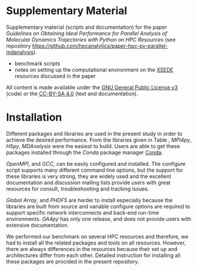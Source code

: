 # Supplementary Material

Supplementary material (scripts and documentation) for the paper _Guidelines on Obtaining Ideal Performance for Parallel Analysis of Molecular Dynamics Trajectories with Python on HPC Resources_ (see repository https://github.com/hpcanalytics/paper-hpc-py-parallel-mdanalysis).

- benchmark scripts
- notes on setting up the computational environment on the [XSEDE](https://www.xsede.org/) resources discussed in the paper

All content is made available under the [GNU General Public
License v3](https://www.gnu.org/licenses/gpl.html) (code) or the
[CC-BY-SA
4.0](https://creativecommons.org/licenses/by-sa/4.0/legalcode) (text
and documentation).


# Installation

Different packages and libraries are used in the present study in order to achieve the desired performance.
From the libraries given in Table , _MPI4py_, _H5py_, _MDAnalysis_ were the easiest to build. 
Users are able to get these packages installed through the _Conda_ package manager [Conda](https://conda.io/docs/).

_OpenMPI_, and _GCC_, can be easily configured and installed.
The configure script supports many different command line options, but the support for these libraries is very strong, they are widely used and the excellent documentation and discussion mailing lists provide users with great resources for consult, troubleshooting and tracking issues.

_Global Array_, and _PHDF5_ are harder to install especially because the libraries are built from source and variable configure options are required to support specific network interconnects and back-end run-time environments.
_GA4py_ has only one release, and does not provide users with extensive documentation.

We performed our benchmark on several HPC resources and therefore, we had to install all the related packages and tools on all resources. However, there are always differences in the resources because their set up and architectures differ from each other. Detailed instruction for installing all these packages are procided in the present repository.

